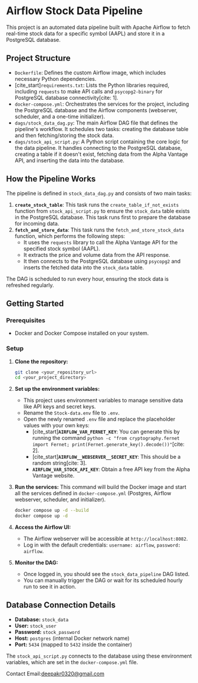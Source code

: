 # Airflow Stock Data Pipeline

This project is an automated data pipeline built with Apache Airflow to fetch real-time stock data for a specific symbol (AAPL) and store it in a PostgreSQL database.

## Project Structure

* `Dockerfile`: Defines the custom Airflow image, which includes necessary Python dependencies.
* [cite_start]`requirements.txt`: Lists the Python libraries required, including `requests` to make API calls and `psycopg2-binary` for PostgreSQL database connectivity[cite: 1].
* `docker-compose.yml`: Orchestrates the services for the project, including the PostgreSQL database and the Airflow components (webserver, scheduler, and a one-time initializer).
* `dags/stock_data_dag.py`: The main Airflow DAG file that defines the pipeline's workflow. It schedules two tasks: creating the database table and then fetching/storing the stock data.
* `dags/stock_api_script.py`: A Python script containing the core logic for the data pipeline. It handles connecting to the PostgreSQL database, creating a table if it doesn't exist, fetching data from the Alpha Vantage API, and inserting the data into the database.

## How the Pipeline Works

The pipeline is defined in `stock_data_dag.py` and consists of two main tasks:

1.  **`create_stock_table`**: This task runs the `create_table_if_not_exists` function from `stock_api_script.py` to ensure the `stock_data` table exists in the PostgreSQL database. This task runs first to prepare the database for incoming data.
2.  **`fetch_and_store_data`**: This task runs the `fetch_and_store_stock_data` function, which performs the following steps:
    * It uses the `requests` library to call the Alpha Vantage API for the specified stock symbol (AAPL).
    * It extracts the price and volume data from the API response.
    * It then connects to the PostgreSQL database using `psycopg2` and inserts the fetched data into the `stock_data` table.

The DAG is scheduled to run every hour, ensuring the stock data is refreshed regularly.

## Getting Started

### Prerequisites

* Docker and Docker Compose installed on your system.

### Setup

1.  **Clone the repository:**
    ```bash
    git clone <your_repository_url>
    cd <your_project_directory>
    ```

2.  **Set up the environment variables:**
    * This project uses environment variables to manage sensitive data like API keys and secret keys.
    * Rename the `Stock-data.env` file to `.env`.
    * Open the newly renamed `.env` file and replace the placeholder values with your own keys:
      * [cite_start]**`AIRFLOW_VAR_FERNET_KEY`**: You can generate this by running the command `python -c "from cryptography.fernet import Fernet; print(Fernet.generate_key().decode())"`[cite: 2].
      * [cite_start]**`AIRFLOW__WEBSERVER__SECRET_KEY`**: This should be a random string[cite: 3].
      * **`AIRFLOW_VAR_STOCK_API_KEY`**: Obtain a free API key from the Alpha Vantage website.

3.  **Run the services:**
    This command will build the Docker image and start all the services defined in `docker-compose.yml` (Postgres, Airflow webserver, scheduler, and initializer).
    ```bash
    docker compose up -d --build
    docker compose up -d
    ```

4.  **Access the Airflow UI:**
    * The Airflow webserver will be accessible at `http://localhost:8082`.
    * Log in with the default credentials: `username: airflow`, `password: airflow`.

5.  **Monitor the DAG:**
    * Once logged in, you should see the `stock_data_pipeline` DAG listed.
    * You can manually trigger the DAG or wait for its scheduled hourly run to see it in action.

## Database Connection Details

* **Database:** `stock_data`
* **User:** `stock_user`
* **Password:** `stock_password`
* **Host:** `postgres` (internal Docker network name)
* **Port:** `5434` (mapped to `5432` inside the container)

The `stock_api_script.py` connects to the database using these environment variables, which are set in the `docker-compose.yml` file.

Contact 
Email:deepakr0320@gmail.com
